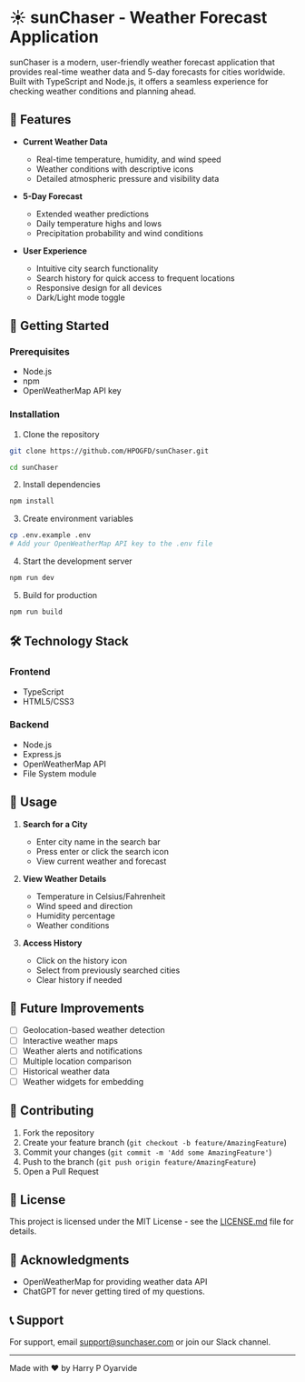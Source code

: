 # ☀️ sunChaser - Weather Forecast Application

sunChaser is a modern, user-friendly weather forecast application that provides real-time weather data and 5-day forecasts for cities worldwide. Built with TypeScript and Node.js, it offers a seamless experience for checking weather conditions and planning ahead.

## 🌟 Features

- **Current Weather Data**
  - Real-time temperature, humidity, and wind speed
  - Weather conditions with descriptive icons
  - Detailed atmospheric pressure and visibility data

- **5-Day Forecast**
  - Extended weather predictions
  - Daily temperature highs and lows
  - Precipitation probability and wind conditions

- **User Experience**
  - Intuitive city search functionality
  - Search history for quick access to frequent locations
  - Responsive design for all devices
  - Dark/Light mode toggle

## 🚀 Getting Started

### Prerequisites

- Node.js
- npm 
- OpenWeatherMap API key

### Installation

1. Clone the repository
```bash
git clone https://github.com/HPOGFD/sunChaser.git

cd sunChaser
```

2. Install dependencies
```bash
npm install
```

3. Create environment variables
```bash
cp .env.example .env
# Add your OpenWeatherMap API key to the .env file
```

4. Start the development server
```bash
npm run dev
```

5. Build for production
```bash
npm run build
```

## 🛠️ Technology Stack

### Frontend
- TypeScript
- HTML5/CSS3

### Backend
- Node.js
- Express.js
- OpenWeatherMap API
- File System module

## 📱 Usage

1. **Search for a City**
   - Enter city name in the search bar
   - Press enter or click the search icon
   - View current weather and forecast

2. **View Weather Details**
   - Temperature in Celsius/Fahrenheit
   - Wind speed and direction
   - Humidity percentage
   - Weather conditions

3. **Access History**
   - Click on the history icon
   - Select from previously searched cities
   - Clear history if needed


## 🎯 Future Improvements

- [ ] Geolocation-based weather detection
- [ ] Interactive weather maps
- [ ] Weather alerts and notifications
- [ ] Multiple location comparison
- [ ] Historical weather data
- [ ] Weather widgets for embedding

## 🤝 Contributing

1. Fork the repository
2. Create your feature branch (`git checkout -b feature/AmazingFeature`)
3. Commit your changes (`git commit -m 'Add some AmazingFeature'`)
4. Push to the branch (`git push origin feature/AmazingFeature`)
5. Open a Pull Request

## 📜 License

This project is licensed under the MIT License - see the [LICENSE.md](LICENSE.md) file for details.

## 🙏 Acknowledgments

- OpenWeatherMap for providing weather data API
- ChatGPT for never getting tired of my questions.

## 📞 Support

For support, email support@sunchaser.com or join our Slack channel.

---

Made with ❤️ by Harry P Oyarvide